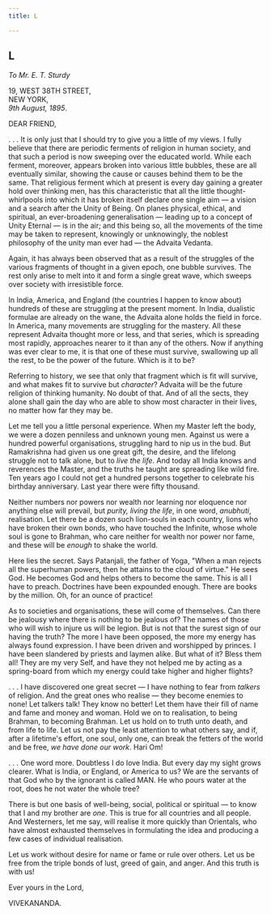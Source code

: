 ```yaml
---
title: L

---
```





  

  


## L

*To Mr. E. T. Sturdy*

19, WEST 38TH STREET,  
NEW YORK,  
*9th August, 1895*.

DEAR FRIEND,

. . . It is only just that I should try to give you a little of my
views. I fully believe that there are periodic ferments of religion in
human society, and that such a period is now sweeping over the educated
world. While each ferment, moreover, appears broken into various little
bubbles, these are all eventually similar, showing the cause or causes
behind them to be the same. That religious ferment which at present is
every day gaining a greater hold over thinking men, has this
characteristic that all the little thought-whirlpools into which it has
broken itself declare one single aim — a vision and a search after the
Unity of Being. On planes physical, ethical, and spiritual, an
ever-broadening generalisation — leading up to a concept of Unity
Eternal — is in the air; and this being so, all the movements of the
time may be taken to represent, knowingly or unknowingly, the noblest
philosophy of the unity man ever had — the Advaita Vedanta.

Again, it has always been observed that as a result of the struggles of
the various fragments of thought in a given epoch, one bubble survives.
The rest only arise to melt into it and form a single great wave, which
sweeps over society with irresistible force.

In India, America, and England (the countries I happen to know about)
hundreds of these are struggling at the present moment. In India,
dualistic formulae are already on the wane, the Advaita alone holds the
field in force. In America, many movements are struggling for the
mastery. All these represent Advaita thought more or less, and that
series, which is spreading most rapidly, approaches nearer to it than
any of the others. Now if anything was ever clear to me, it is that one
of these must survive, swallowing up all the rest, to be the power of
the future. Which is it to be?

Referring to history, we see that only that fragment which is fit will
survive, and what makes fit to survive but *character*? Advaita will be
the future religion of thinking humanity. No doubt of that. And of all
the sects, they alone shall gain the day who are able to show most
character in their lives, no matter how far they may be.

Let me tell you a little personal experience. When my Master left the
body, we were a dozen penniless and unknown young men. Against us were a
hundred powerful organisations, struggling hard to nip us in the bud.
But Ramakrishna had given us one great gift, the desire, and the
lifelong struggle not to talk alone, but to *live the life*. And today
all India knows and reverences the Master, and the truths he taught are
spreading like wild fire. Ten years ago I could not get a hundred
persons together to celebrate his birthday anniversary. Last year there
were fifty thousand.

Neither numbers nor powers nor wealth nor learning nor eloquence nor
anything else will prevail, but *purity, living the life*, in one word,
*anubhuti*, realisation. Let there be a dozen such lion-souls in each
country, lions who have broken their own bonds, who have touched the
Infinite, whose whole soul is gone to Brahman, who care neither for
wealth nor power nor fame, and these will be *enough* to shake the
world.

Here lies the secret. Says Patanjali, the father of Yoga, "When a man
rejects all the superhuman powers, then he attains to the cloud of
virtue." He sees God. He becomes God and helps others to become the
same. This is all I have to preach. Doctrines have been expounded
enough. There are books by the million. Oh, for an ounce of practice!

As to societies and organisations, these will come of themselves. Can
there be jealousy where there is nothing to be jealous of? The names of
those who will wish to injure us will be legion. But is not that the
surest sign of our having the truth? The more I have been opposed, the
more my energy has always found expression. I have been driven and
worshipped by princes. I have been slandered by priests and laymen
alike. But what of it? Bless them all! They are my very Self, and have
they not helped me by acting as a spring-board from which my energy
could take higher and higher flights?

. . . I have discovered one great secret — I have nothing to fear from
*talkers* of religion. And the great ones who realise — they become
enemies to none! Let talkers talk! They know no better! Let them have
their fill of name and fame and money and woman. Hold we on to
realisation, to being Brahman, to becoming Brahman. Let us hold on to
truth unto death, and from life to life. Let us not pay the least
attention to what others say, and if, after a lifetime's effort, one
soul, only one, can break the fetters of the world and be free, *we have
done our work*. Hari Om!

. . . One word more. Doubtless I do love India. But every day my sight
grows clearer. What is India, or England, or America to us? We are the
servants of that God who by the ignorant is called MAN. He who pours
water at the root, does he not water the whole tree?

There is but one basis of well-being, social, political or spiritual —
to know that I and my brother are *one*. This is true for all countries
and all people. And Westerners, let me say, will realise it more quickly
than Orientals, who have almost exhausted themselves in formulating the
idea and producing a few cases of individual realisation.

Let us work without desire for name or fame or rule over others. Let us
be free from the triple bonds of lust, greed of gain, and anger. And
this truth is with us! 

Ever yours in the Lord,

VIVEKANANDA.


